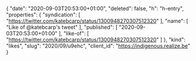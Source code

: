 {
  "date": "2020-09-03T20:53:00+01:00",
  "deleted": false,
  "h": "h-entry",
  "properties": {
    "syndication": [
      "https://twitter.com/katebcarp/status/1300948270307512320"
    ],
    "name": [
      "Like of @katebcarp's tweet"
    ],
    "published": [
      "2020-09-03T20:53:00+01:00"
    ],
    "like-of": [
      "https://twitter.com/katebcarp/status/1300948270307512320"
    ]
  },
  "kind": "likes",
  "slug": "2020/09/u9ehc",
  "client_id": "https://indigenous.realize.be"
}
